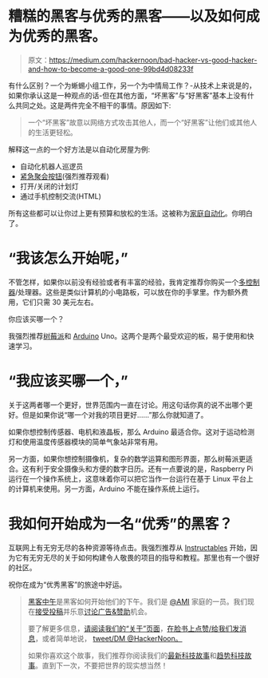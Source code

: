 # 糟糕的黑客与优秀的黑客——以及如何成为优秀的黑客。

> 原文：<https://medium.com/hackernoon/bad-hacker-vs-good-hacker-and-how-to-become-a-good-one-99bd4d08233f>

有什么区别？一个为蜥蜴小组工作，另一个为中情局工作？-从技术上来说是的，如果你承认这是一种观点的话-但在其他方面，“坏黑客”与“好黑客”基本上没有什么共同之处。这是两件完全不相干的事情。原因如下:

> 一个“坏黑客”故意以网络方式攻击其他人，而一个“好黑客”让他们或其他人的生活更轻松。

解释这一点的一个好方法是以自动化房屋为例:

*   自动化机器人巡逻员
*   [紧急聚会按钮](https://www.youtube.com/watch?v=nZIfIzNW9xM)(强烈推荐观看)
*   打开/关闭的计划灯
*   通过手机控制交流(HTML)

所有这些都可以让你过上更有预算和放松的生活。这被称为[家庭自动化](https://hackernoon.com/tagged/home-automation)。你明白了。

# “我该怎么开始呢，”

不管怎样，如果你以前没有经验或者有丰富的经验，我肯定推荐你购买一个[多控制器](https://hackernoon.com/tagged/multi-controller)/处理器。这些是类似计算机的小电路板，可以放在你的手掌里。作为额外费用，它们只需 30 美元左右。

你应该买哪一个？

我强烈推荐[树莓派](https://www.raspberrypi.org)和 [Arduino](https://www.arduino.cc) Uno。这两个是两个最受欢迎的板，易于使用和快速学习。

# “我应该买哪一个，”

关于这两者哪一个更好，世界范围内一直在讨论。用这句话你真的说不出哪个更好。但是如果你说“哪一个对我的项目更好……”那么你就知道了。

如果你想控制传感器、电机和液晶板，那么 Arduino 最适合你。这对于运动检测灯和使用温度传感器模块的简单气象站非常有用。

另一方面，如果你想控制摄像机，复杂的数学运算和图形界面，那么树莓派更适合。这有利于安全摄像头和方便的数字日历。还有一点要说的是，Raspberry Pi 运行在一个操作系统上，这意味着你可以把它当作一台运行在基于 Linux 平台上的计算机来使用。另一方面，Arduino 不能在操作系统上运行。

# 我如何开始成为一名“优秀”的黑客？

互联网上有无穷无尽的各种资源等待点击。我强烈推荐从 [Instructables](http://www.instructables.com) 开始，因为它有无穷无尽的关于如何构建令人敬畏的项目的指导和教程。那里也有一个很好的社区。

祝你在成为“优秀黑客”的旅途中好运。

> [黑客中午](http://bit.ly/Hackernoon)是黑客如何开始他们的下午。我们是 [@AMI](http://bit.ly/atAMIatAMI) 家庭的一员。我们现在[接受投稿](http://bit.ly/hackernoonsubmission)并乐意[讨论广告&赞助](mailto:partners@amipublications.com)机会。
> 
> 要了解更多信息，[请阅读我们的“关于”页面](https://goo.gl/4ofytp)，[在脸书上点赞/给我们发消息](http://bit.ly/HackernoonFB)，或者简单地说， [tweet/DM @HackerNoon。](https://goo.gl/k7XYbx)
> 
> 如果你喜欢这个故事，我们推荐你阅读我们的[最新科技故事](http://bit.ly/hackernoonlatestt)和[趋势科技故事](https://hackernoon.com/trending)。直到下一次，不要把世界的现实想当然！